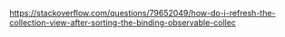 https://stackoverflow.com/questions/79652049/how-do-i-refresh-the-collection-view-after-sorting-the-binding-observable-collec
